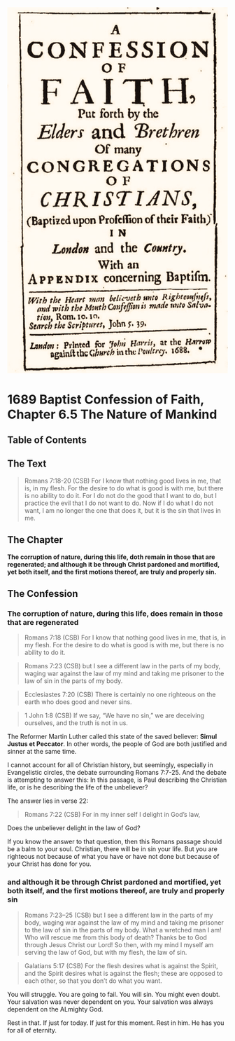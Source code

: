 <img class="intro-right" src="../images/art-1689.png">

# 1689 Baptist Confession of Faith, Chapter 6.5 The Nature of Mankind

## Table of Contents

<!-- toc -->

## The Text

>Romans 7:18-20 (CSB) For I know that nothing good lives in me, that is, in my flesh. For the desire to do what is good is with me, but there is no ability to do it. For I do not do the good that I want to do, but I practice the evil that I do not want to do. Now if I do what I do not want, I am no longer the one that does it, but it is the sin that lives in me.

## The Chapter

**The corruption of nature, during this life, doth remain in those that are regenerated; and although it be through Christ pardoned and mortified, yet both itself, and the first motions thereof, are truly and properly sin.**

## The Confession

### The corruption of nature, during this life, does remain in those that are regenerated

>Romans 7:18 (CSB) For I know that nothing good lives in me, that is, in my flesh. For the desire to do what is good is with me, but there is no ability to do it.

>Romans 7:23 (CSB) but I see a different law in the parts of my body, waging war against the law of my mind and taking me prisoner to the law of sin in the parts of my body.

>Ecclesiastes 7:20 (CSB) There is certainly no one righteous on the earth who does good and never sins.

>1 John 1:8 (CSB) If we say, “We have no sin,” we are deceiving ourselves, and the truth is not in us.

The Reformer Martin Luther called this state of the saved believer: **Simul Justus et Peccator**. In other words, the people of God are both justified and sinner at the same time.

I cannot account for all of Christian history, but seemingly, especially in Evangelistic circles, the debate surrounding Romans 7:7-25. And the debate is attempting to answer this: In this passage, is Paul describing the Christian life, or is he describing the life of the unbeliever?

The answer lies in verse 22:

>Romans 7:22 (CSB) For in my inner self I delight in God’s law,

Does the unbeliever delight in the law of God?

If you know the answer to that question, then this Romans passage should be a balm to your soul. Christian, there will be in sin your life. But you are righteous not because of what you have or have not done but because of your Christ has done for you.

### and although it be through Christ pardoned and mortified, yet both itself, and the first motions thereof, are truly and properly sin

>Romans 7:23–25 (CSB) but I see a different law in the parts of my body, waging war against the law of my mind and taking me prisoner to the law of sin in the parts of my body. What a wretched man I am! Who will rescue me from this body of death? Thanks be to God through Jesus Christ our Lord! So then, with my mind I myself am serving the law of God, but with my flesh, the law of sin.

>Galatians 5:17 (CSB) For the flesh desires what is against the Spirit, and the Spirit desires what is against the flesh; these are opposed to each other, so that you don’t do what you want.

You will struggle. You are going to fail. You will sin. You might even doubt. Your salvation was never dependent on you. Your salvation was always dependent on the ALmighty God.

Rest in that. If just for today. If just for this moment. Rest in him. He has you for all of eternity.
